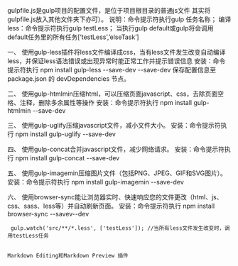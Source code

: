 gulpfile.js是gulp项目的配置文件，是位于项目根目录的普通js文件
其实将gulpfile.js放入其他文件夹下亦可）。
说明：命令提示符执行gulp 任务名称；
	编译less：命令提示符执行gulp testLess；
	当执行gulp default或gulp将会调用default任务里的所有任务[‘testLess’,’elseTask’]

一、
使用gulp-less插件将less文件编译成css，当有less文件发生改变自动编译less，并保证less语法错误或出现异常时能正常工作并提示错误信息
安装：命令提示符执行 npm install gulp-less --save-dev
	--save-dev 保存配置信息至 package.json 的 devDependencies 节点。

二、
使用gulp-htmlmin压缩html，可以压缩页面javascript、css，去除页面空格、注释，删除多余属性等操作
安装：命令提示符执行 npm install gulp-htmlmin --save-dev

三、
使用gulp-uglify压缩javascript文件，减小文件大小。
安装：命令提示符执行 npm install gulp-uglify --save-dev

四、
使用gulp-concat合并javascript文件，减少网络请求。
安装：命令提示符执行 npm install gulp-concat --save-dev

五、
使用gulp-imagemin压缩图片文件（包括PNG、JPEG、GIF和SVG图片）。
安装：命令提示符执行 npm install gulp-imagemin --save-dev

六、
使用browser-sync能让浏览器实时、快速响应您的文件更改（html、js、css、sass、less等）并自动刷新页面。
安装：命令提示符执行 npm install browser-sync --savev--dev

	 gulp.watch('src/**/*.less', ['testLess']); //当所有less文件发生改变时，调用testLess任务

     
    Markdown Editing和Markdown Preview 插件

